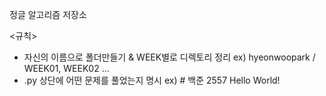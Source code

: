 정글 알고리즘 저장소

<규칙>
- 자신의 이름으로 폴더만들기 & WEEK별로 디렉토리 정리 ex) hyeonwoopark / WEEK01, WEEK02 ...
- .py 상단에 어떤 문제를 풀었는지 명시 ex) # 백준 2557 Hello World!
